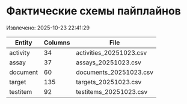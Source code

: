 # Фактические схемы пайплайнов

Извлечено: 2025-10-23 22:41:29

| Entity | Columns | File |
|--------|---------|------|
| activity | 34 | activities_20251023.csv |
| assay | 37 | assays_20251023.csv |
| document | 60 | documents_20251023.csv |
| target | 135 | targets_20251023.csv |
| testitem | 92 | testitems_20251023.csv |